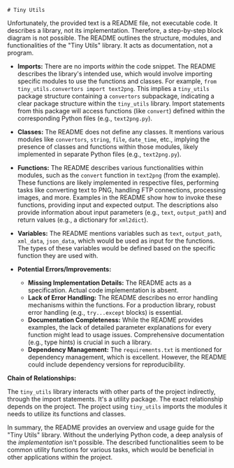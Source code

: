 ```
# Tiny Utils
```

**<algorithm>**

Unfortunately, the provided text is a README file, not executable code.  It describes a library, not its implementation. Therefore, a step-by-step block diagram is not possible.  The README outlines the structure, modules, and functionalities of the "Tiny Utils" library. It acts as documentation, not a program.


**<explanation>**

* **Imports:**  There are no imports *within* the code snippet. The README describes the library's intended use, which would involve importing specific modules to use the functions and classes. For example, `from tiny_utils.convertors import text2png`.  This implies a `tiny_utils` package structure containing a `convertors` subpackage, indicating a clear package structure within the `tiny_utils` library.  Import statements from this package will access functions (like `convert`) defined within the corresponding Python files (e.g., `text2png.py`).

* **Classes:**  The README does not define any classes. It mentions various modules like `convertors`, `string`, `file`, `date_time`, etc., implying the presence of classes and functions within those modules, likely implemented in separate Python files (e.g., `text2png.py`).

* **Functions:** The README describes various functionalities within modules, such as the `convert` function in `text2png` (from the example).  These functions are likely implemented in respective files, performing tasks like converting text to PNG, handling FTP connections, processing images, and more.  Examples in the README show how to invoke these functions, providing input and expected output.  The descriptions also provide information about input parameters (e.g., `text`, `output_path`) and return values (e.g., a dictionary for `xml2dict`).

* **Variables:**  The README mentions variables such as `text`, `output_path`, `xml_data`, `json_data`, which would be used as input for the functions. The types of these variables would be defined based on the specific function they are used with.

* **Potential Errors/Improvements:**
    * **Missing Implementation Details:** The README acts as a specification. Actual code implementation is absent.
    * **Lack of Error Handling:** The README describes no error handling mechanisms within the functions. For a production library, robust error handling (e.g., `try...except` blocks) is essential.
    * **Documentation Completeness:** While the README provides examples, the lack of detailed parameter explanations for every function might lead to usage issues.  Comprehensive documentation (e.g., type hints) is crucial in such a library.
    * **Dependency Management:** The `requirements.txt` is mentioned for dependency management, which is excellent.  However, the README could include dependency versions for reproducibility.


**Chain of Relationships:**

The `tiny_utils` library interacts with other parts of the project indirectly, through the import statements.  It's a utility package.  The exact relationship depends on the project. The project using `tiny_utils` imports the modules it needs to utilize its functions and classes.

In summary, the README provides an overview and usage guide for the "Tiny Utils" library.  Without the underlying Python code, a deep analysis of the *implementation* isn't possible.  The described functionalities seem to be common utility functions for various tasks, which would be beneficial in other applications within the project.